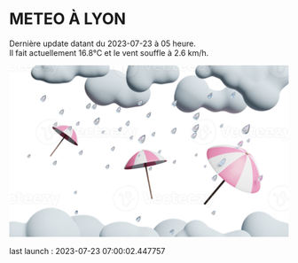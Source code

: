 # METEO À LYON

Dernière update datant du 2023-07-23 à 05 heure.  
Il fait actuellement 16.8°C et le vent souffle à 2.6 km/h.      

![](./.github/rain.png)

last launch : 2023-07-23 07:00:02.447757

